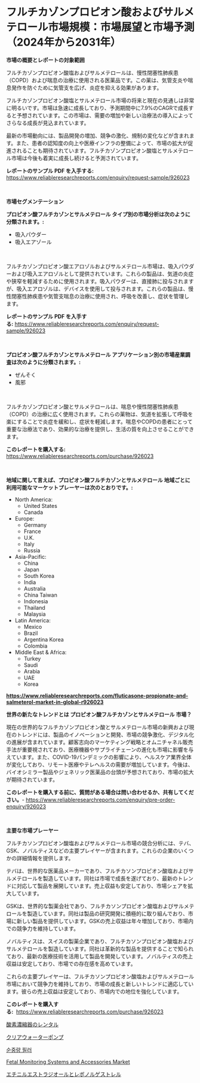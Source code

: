 <p><h1>フルチカゾンプロピオン酸およびサルメテロール市場規模：市場展望と市場予測（2024年から2031年）</h1></p><p><strong>市場の概要とレポートの対象範囲</strong></p>
<p><p>フルチカゾンプロピオン酸塩およびサルメテロールは、慢性閉塞性肺疾患（COPD）および喘息の治療に使用される医薬品です。この薬は、気管支炎や喘息発作を防ぐために気管支を広げ、炎症を抑える効果があります。</p><p>フルチカゾンプロピオン酸塩とサルメテロール市場の将来と現在の見通しは非常に明るいです。市場は急速に成長しており、予測期間中に7.9%のCAGRで成長すると予想されています。この市場は、需要の増加や新しい治療法の導入によってさらなる成長が見込まれています。</p><p>最新の市場動向には、製品開発の増加、競争の激化、規制の変化などが含まれます。また、患者の認知度の向上や医療インフラの整備によって、市場の拡大が促進されることも期待されています。フルチカゾンプロピオン酸塩とサルメテロール市場は今後も着実に成長し続けると予測されています。</p></p>
<p><strong>レポートのサンプル PDF を入手する:</strong> <a href="https://www.reliableresearchreports.com/enquiry/request-sample/926023">https://www.reliableresearchreports.com/enquiry/request-sample/926023</a></p>
<p>&nbsp;</p>
<p><strong>市場セグメンテーション</strong></p>
<p><strong>プロピオン酸フルチカゾンとサルメテロール タイプ別の市場分析は次のように分類されます。:</strong></p>
<p><ul><li>吸入パウダー</li><li>吸入エアゾール</li></ul></p>
<p>&nbsp;</p>
<p><p>フルチカゾンプロピオン酸エアロゾルおよびサルメテロール市場は、吸入パウダーおよび吸入エアロゾルとして提供されています。これらの製品は、気道の炎症や狭窄を軽減するために使用されます。吸入パウダーは、直接肺に投与されますが、吸入エアロゾルは、デバイスを使用して投与されます。これらの製品は、慢性閉塞性肺疾患や気管支喘息の治療に使用され、呼吸を改善し、症状を管理します。</p></p>
<p><strong>レポートのサンプル PDF を入手する:</strong>&nbsp;<a href="https://www.reliableresearchreports.com/enquiry/request-sample/926023">https://www.reliableresearchreports.com/enquiry/request-sample/926023</a></p>
<p>&nbsp;</p>
<p><strong> プロピオン酸フルチカゾンとサルメテロール アプリケーション別の市場産業調査は次のように分類されます。:</strong></p>
<p><ul><li>ぜんそく</li><li>風邪</li></ul></p>
<p>&nbsp;</p>
<p><p>フルチカゾンプロピオン酸とサルメテロールは、喘息や慢性閉塞性肺疾患（COPD）の治療に広く使用されます。これらの薬物は、気道を拡張して呼吸を楽にすることで炎症を緩和し、症状を軽減します。喘息やCOPDの患者にとって重要な治療法であり、効果的な治療を提供し、生活の質を向上させることができます。</p></p>
<p><strong>このレポートを購入する:</strong>&nbsp; <a href="https://www.reliableresearchreports.com/purchase/926023">https://www.reliableresearchreports.com/purchase/926023</a></p>
<p>&nbsp;</p>
<p><strong>地域に関して言えば、プロピオン酸フルチカゾンとサルメテロール 地域ごとに利用可能なマーケットプレーヤーは次のとおりです。:</strong></p>
<p><ul>
    <li>
        North America:
        <ul>
            <li>United States</li>
            <li>Canada</li>
        </ul>
    </li>
    <li>
        Europe:
        <ul>
            <li>Germany</li>
            <li>France</li>
            <li>U.K.</li>
            <li>Italy</li>
            <li>Russia</li>
        </ul>
    </li>
    <li>
        Asia-Pacific:
        <ul>
            <li>China</li>
            <li>Japan</li>
            <li>South Korea</li>
            <li>India</li>
            <li>Australia</li>
            <li>China Taiwan</li>
            <li>Indonesia</li>
            <li>Thailand</li>
            <li>Malaysia</li>
        </ul>
    </li>
    <li>
        Latin America:
        <ul>
            <li>Mexico</li>
            <li>Brazil</li>
            <li>Argentina Korea</li>
            <li>Colombia</li>
        </ul>
    </li>
    <li>
        Middle East & Africa:
        <ul>
            <li>Turkey</li>
            <li>Saudi</li>
            <li>Arabia</li>
            <li>UAE</li>
            <li>Korea</li>
        </ul>
    </li>
    </ul></p>
<p><strong><a href="https://www.reliableresearchreports.com/fluticasone-propionate-and-salmeterol-market-in-global-r926023">https://www.reliableresearchreports.com/fluticasone-propionate-and-salmeterol-market-in-global-r926023</a></strong>&nbsp;</p>
<p><strong>世界の新たなトレンドとは プロピオン酸フルチカゾンとサルメテロール 市場？</strong></p>
<p><p>現在の世界的なフルチカゾンプロピオン酸とサルメテロール市場の新興および現在のトレンドには、製品のイノベーションと開発、市場の競争激化、デジタル化の進展が含まれています。顧客志向のマーケティング戦略とオムニチャネル販売手法が重要視されており、医療機器やサプライチェーンの進化も市場に影響を与えています。また、COVID-19パンデミックの影響により、ヘルスケア業界全体が変化しており、リモート医療やテレヘルスの需要が増加しています。今後は、バイオシミラー製品やジェネリック医薬品の台頭が予想されており、市場の拡大が期待されています。</p></p>
<p><strong>このレポートを購入する前に、質問がある場合は問い合わせるか、共有してください。</strong>- <a href="https://www.reliableresearchreports.com/enquiry/pre-order-enquiry/926023">https://www.reliableresearchreports.com/enquiry/pre-order-enquiry/926023</a></p>
<p>&nbsp;</p>
<p><strong>主要な市場プレーヤー</strong></p>
<p><p>フルチカソンプロピオン酸塩およびサルメテロール市場の競合分析には、テバ、GSK、ノバルティスなどの主要プレイヤーが含まれます。これらの企業のいくつかの詳細情報を提供します。</p><p>テバは、世界的な医薬品メーカーであり、フルチカソンプロピオン酸塩およびサルメテロールを製造しています。同社は市場で成長を遂げており、最新のトレンドに対応して製品を展開しています。売上収益も安定しており、市場シェアを拡大しています。</p><p>GSKは、世界的な製薬会社であり、フルチカソンプロピオン酸塩およびサルメテロールを製造しています。同社は製品の研究開発に積極的に取り組んでおり、市場に新しい製品を提供しています。GSKの売上収益は年々増加しており、市場内での競争力を維持しています。</p><p>ノバルティスは、スイスの製薬企業であり、フルチカソンプロピオン酸塩およびサルメテロールを製造しています。同社は革新的な製品を提供することで知られており、最新の医療技術を活用して製品を開発しています。ノバルティスの売上収益は安定しており、市場での存在感を高めています。</p><p>これらの主要プレイヤーは、フルチカソンプロピオン酸塩およびサルメテロール市場において競争力を維持しており、市場の成長と新しいトレンドに適応しています。彼らの売上収益は安定しており、市場内での地位を強化しています。</p></p>
<p><strong>このレポートを購入する:</strong>&nbsp;&nbsp;<a href="https://www.reliableresearchreports.com/purchase/926023">https://www.reliableresearchreports.com/purchase/926023</a></p>
<p><p><a href="https://medium.com/@rocklobster885/%E9%85%B8%E7%B4%A0%E6%BF%83%E7%B8%AE%E5%99%A8%E3%81%AE%E3%83%AC%E3%83%B3%E3%82%BF%E3%83%AB%E5%B8%82%E5%A0%B4%E3%82%B7%E3%82%A7%E3%82%A2%E9%80%B2%E5%8C%96%E3%81%A8%E5%B8%82%E5%A0%B4%E6%88%90%E9%95%B7%E3%83%88%E3%83%AC%E3%83%B3%E3%83%892024%E5%B9%B4%E3%81%8B%E3%82%892031%E5%B9%B4%E3%81%BE%E3%81%A7-225e4e73a6f8">酸素濃縮器のレンタル</a></p><p><a href="https://medium.com/@roberts65david/%E3%82%AF%E3%83%AA%E3%82%A2%E3%82%A6%E3%82%A9%E3%83%BC%E3%82%BF%E3%83%BC%E3%83%9D%E3%83%B3%E3%83%97%E5%B8%82%E5%A0%B4-2031%E5%B9%B4%E3%81%BE%E3%81%A7%E3%81%AE%E6%88%90%E5%8A%9F%E3%81%99%E3%82%8B%E3%83%93%E3%82%B8%E3%83%8D%E3%82%B9%E6%88%A6%E7%95%A5%E3%81%AE%E9%8D%B5%E3%82%92%E4%BA%88%E6%B8%AC-756e3e288f89">クリアウォーターポンプ</a></p><p><a href="https://medium.com/@cezarymarciniak2022/%EC%88%9C%EC%A4%91%EB%9F%89-%EC%B1%84%EC%9B%80%EA%B8%B0-%EC%8B%9C%EC%9E%A5-%EB%B6%84%EC%84%9D-%EA%B8%80%EB%A1%9C%EB%B2%8C-%EC%82%B0%EC%97%85-%EC%A0%84%EB%A7%9D-%EB%B0%8F-%EC%98%88%EC%B8%A1-2024%EB%85%84%EB%B6%80%ED%84%B0-2031%EB%85%84-23db39816218">순중량 필러</a></p><p><a href="https://github.com/ruddyyedelwadw/Market-Research-Report-List-2/blob/main/fetal-monitoring-systems-and-accessories-market.md">Fetal Monitoring Systems and Accessories Market</a></p><p><a href="https://github.com/SantosDicki04/Market-Research-Report-List-1/blob/main/753166523069.md">エチニルエストラジオールとレボノルゲストレル</a></p></p>